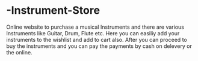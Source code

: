 # -Instrument-Store
Online website to purchase a musical Instruments and there are various Instruments like Guitar, Drum, Flute etc.
Here you can easiliy add your instruments to the wishlist and add to cart also. After you can proceed to buy the 
instruments and you can pay the payments by cash on delevery or the online.
